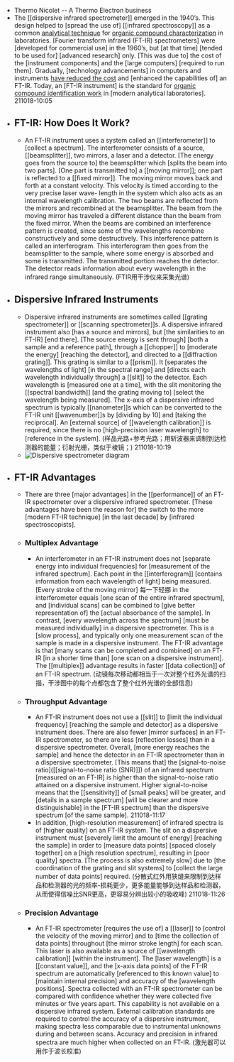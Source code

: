 - Thermo Nicolet -- A Thermo Electron business
- The [[dispersive infrared spectrometer]] emerged in the 1940’s. This design helped to [spread the use of] [[infrared spectroscopy]] as a common [analytical technique](((1yh92ldCm))) for [organic compound characterization](((pK04gXmle))) in laboratories. [Fourier transform infrared (FT-IR) spectrometers] were [developed for commercial use] in the 1960’s, but [at that time] [tended to be used for] [advanced research] only. [This was due to] the cost of the [instrument components] and the [large computers] [required to run them]. Gradually, [technology advancements] in computers and instruments [have reduced the cost](((QbKIKNKx7))) and [enhanced the capabilities of] an FT-IR. Today, an [FT-IR instrument] is the standard for [organic compound identification work](((pK04gXmle))) in [modern analytical laboratories].
211018-10:05
- ## FT-IR: How Does It Work?
    - An FT-IR instrument uses a system called an [[interferometer]] to [collect a spectrum]. The interferometer consists of a source, [[beamsplitter]], two mirrors, a laser and a detector. [The energy goes from the source to] the beamsplitter which [splits the beam into two parts]. [One part is transmitted to] a [[moving mirror]]; one part is reflected to a [[fixed mirror]]. The moving mirror moves back and forth at a constant velocity. This velocity is timed according to the very precise laser wave- length in the system which also acts as an internal wavelength calibration. The two beams are reflected from the mirrors and recombined at the beamsplitter. The beam from the moving mirror has traveled a different distance than the beam from the fixed mirror. When the beams are combined an interference pattern is created, since some of the wavelengths recombine constructively and some destructively. This interference pattern is called an interferogram. This interferogram then goes from the beamsplitter to the sample, where some energy is absorbed and some is transmitted. The transmitted portion reaches the detector. The detector reads information about every wavelength in the infrared range simultaneously.
(FTIR用干涉仪来采集光谱)
- ## Dispersive Infrared Instruments
    - Dispersive infrared instruments are sometimes called [[grating spectrometer]] or [[scanning spectrometer]]s. A dispersive infrared instrument also [has a source and mirrors], but [the similarities to an FT-IR] [end there]. [The source energy is sent through] [both a sample and a reference path], through a [[chopper]] to [moderate the energy] [reaching the detector], and directed to a [[diffraction grating]]. This grating is similar to a [[prism]]. It [separates the wavelengths of light] [in the spectral range] and [directs each wavelength individually through] a [[slit]] to the detector. Each wavelength is [measured one at a time], with the slit monitoring the [[spectral bandwidth]] [and the grating moving to] [select the wavelength being measured]. The x-axis of a dispersive infrared spectrum is typically [[nanometer]]s which can be converted to the FT-IR unit [[wavenumber]]s by [dividing by 10] and [taking the reciprocal]. An [external source] of [[wavelength calibration]] is required, since there is no [high-precision laser wavelength] to [reference in the system].
(样品光路+参考光路；用斩波器来调制到达检测器的能量；衍射光栅，类似于棱镜；)
211018-10:19
    - ![Dispersive spectrometer diagram](https://firebasestorage.googleapis.com/v0/b/firescript-577a2.appspot.com/o/imgs%2Fapp%2FXELiu-NovaKG%2FvZxEyXQe7L.png?alt=media&token=1298e125-4dd0-4bca-b2d2-81ebc4a4d981)
- ## FT-IR Advantages
    - There are three [major advantages] in the [[performance]] of an FT-IR spectrometer over a dispersive infrared spectrometer. [These advantages have been the reason for] the switch to the more [modern FT-IR technique] [in the last decade] by [infrared spectroscopists].
    - ### Multiplex Advantage
        - An interferometer in an FT-IR instrument does not [separate energy into individual frequencies] for [measurement of the infrared spectrum]. Each point in the [[interferogram]] [contains information from each wavelength of light] being measured. [Every stroke of the moving mirror] 每一下轻挪 in the interferometer equals [one scan of the entire infrared spectrum], and [individual scans] can be combined to [give better representation of] the [actual absorbance of the sample]. In contrast, [every wavelength across the spectrum] [must be measured individually] in a dispersive spectrometer. This is a [slow process], and typically only one measurement scan of the sample is made in a dispersive instrument. The FT-IR advantage is that [many scans can be completed and combined] on an FT-IR [in a shorter time than] [one scan on a dispersive instrument]. The [[multiplex]] advantage results in faster [[data collection]] of an FT-IR spectrum.
(动镜每次移动都相当于一次对整个红外光谱的扫描，干涉图中的每个点都包含了整个红外光谱的全部信息)
    - ### Throughput Advantage
        - An FT-IR instrument does not use a [[slit]] to [limit the individual frequency] [reaching the sample and detector] as a dispersive instrument does. There are also fewer [mirror surfaces] in an FT-IR spectrometer, so there are less [reflection losses] than in a dispersive spectrometer. Overall, [more energy reaches the sample] and hence the detector in an FT-IR spectrometer than in a dispersive spectrometer. [This means that] the [signal-to-noise ratio]([[signal-to-noise ratio (SNR)]]) of an infrared spectrum [measured on an FT-IR] is higher than the signal-to-noise ratio attained on a dispersive instrument. Higher signal-to-noise means that the [[sensitivity]] of [small peaks] will be greater, and [details in a sample spectrum] [will be clearer and more distinguishable] in the [FT-IR spectrum] than the dispersive spectrum [of the same sample]. 
211018-11:17
        - In addition, [high-resolution measurement] of infrared spectra is of [higher quality] on an FT-IR system. The slit on a dispersive instrument must [severely limit the amount of energy] [reaching the sample] in order to [measure data points] [spaced closely together] on a [high resolution spectrum], resulting in [poor quality] spectra. [The process is also extremely slow] due to [the coordination of the grating and slit systems] to [collect the large number of data points] required.
(分散式红外用狭缝来限制到达样品和检测器的光的频率-损耗更少，更多能量能够到达样品和检测器，从而使得信噪比SNR更高，更容易分辨出较小的吸收峰)
211018-11:26
    - ### Precision Advantage
        - An FT-IR spectrometer [requires the use of] a [[laser]] to [control the velocity of the moving mirror] and to [time the collection of data points] throughout [the mirror stroke length] for each scan. This laser is also available as a source of [[wavelength calibration]] [within the instrument]. The [laser wavelength] is a [[constant value]], and the [x-axis data points] of the FT-IR spectrum are automatically [referenced to this known value] to [maintain internal precision] and accuracy of the [wavelength positions]. Spectra collected with an FT-IR spectrometer can be compared with confidence whether they were collected five minutes or five years apart. This capability is not available on a dispersive infrared system. External calibration standards are required to control the accuracy of a dispersive instrument, making spectra less comparable due to instrumental unknowns during and between scans. Accuracy and precision in infrared spectra are much higher when collected on an FT-IR.
(激光器可以用作于波长校准)
